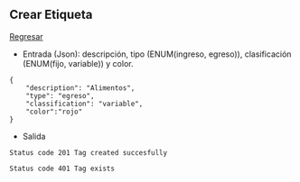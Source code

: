 ## Crear Etiqueta
[Regresar](../README.md)

- Entrada (Json): descripción, tipo (ENUM(ingreso, egreso)), clasificación (ENUM(fijo, variable)) y color.
```
{
	"description": "Alimentos",
	"type": "egreso",
	"classification": "variable",
	"color":"rojo"
}
```

- Salida
```
Status code 201 Tag created succesfully

Status code 401 Tag exists
```

